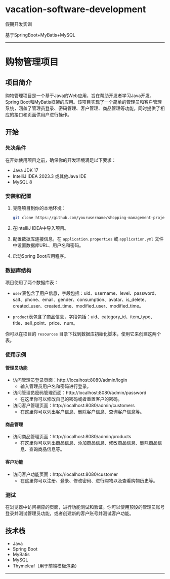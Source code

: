 # vacation-software-development
假期开发实训

基于SpringBoot+MyBatis+MySQL


---

# 购物管理项目

## 项目简介

购物管理项目是一个基于Java的Web应用，旨在帮助开发者学习Java开发、Spring Boot和MyBatis框架的应用。该项目实现了一个简单的管理员和客户管理系统，涵盖了管理员登录、密码管理、客户管理、商品管理等功能，同时提供了相应的接口和页面供用户进行操作。

## 开始

### 先决条件

在开始使用项目之前，确保你的开发环境满足以下要求：

- Java JDK 17
- IntelliJ IDEA 2023.3 或其他Java IDE
- MySQL 8

### 安装和配置

1. 克隆项目到你的本地环境：

   ```bash
   git clone https://github.com/yourusername/shopping-management-project.git
   ```

2. 在IntelliJ IDEA中导入项目。

3. 配置数据库连接信息，在 `application.properties` 或 `application.yml` 文件中设置数据库URL、用户名和密码。

4. 启动Spring Boot应用程序。

### 数据库结构

项目使用了两个数据库表：

- `user`表包含了用户信息，字段包括：uid、username、level、password、salt、phone、email、gender、consumption、avatar、is_delete、created_user、created_time、modified_user、modified_time。

- `product`表包含了商品信息，字段包括：uid、category_id、item_type、title、sell_point、price、num。

你可以在项目的 `resources` 目录下找到数据库初始化脚本，使用它来创建这两个表。

### 使用示例

#### 管理员功能

- 访问管理员登录页面：http://localhost:8080/admin/login
    - 输入管理员用户名和密码进行登录。
- 访问管理员密码管理页面：http://localhost:8080/admin/password
    - 在这里你可以修改自己的密码或者重置客户的密码。
- 访问客户管理页面：http://localhost:8080/admin/customers
    - 在这里你可以列出客户信息、删除客户信息、查询客户信息等。

#### 商品管理

- 访问商品管理页面：http://localhost:8080/admin/products
    - 在这里你可以列出商品信息、添加商品信息、修改商品信息、删除商品信息、查询商品信息等。

#### 客户功能

- 访问客户功能页面：http://localhost:8080/customer
    - 在这里你可以注册、登录、修改密码、进行购物以及查看购物历史等。

### 测试

在浏览器中访问相应的页面，进行功能测试和验证。你可以使用预设的管理员账号登录并测试管理员功能，或者创建新的客户账号并测试客户功能。

## 技术栈

- Java
- Spring Boot
- MyBatis
- MySQL
- Thymeleaf（用于前端模板渲染）
---